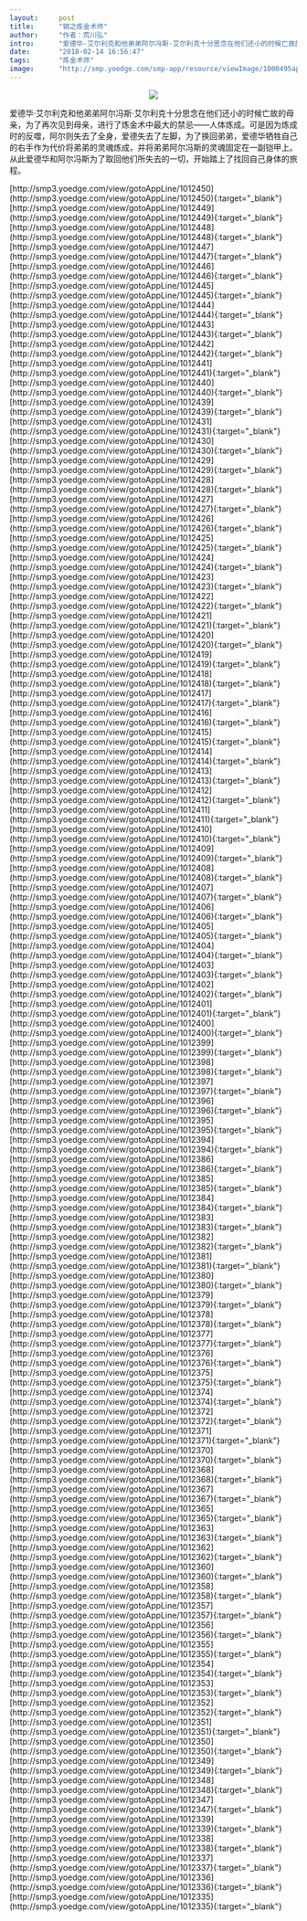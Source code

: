 ```yaml
---
layout:     post
title:      "钢之炼金术师"
author:     "作者：荒川弘"
intro:      "爱德华·艾尔利克和他弟弟阿尔冯斯·艾尔利克十分思念在他们还小的时候亡故的母亲，为了再次见到母亲，进行了炼金术中最大的禁忌——人体炼成。可是因为炼成时的反噬，阿尔则失去了全身，爱德失去了左脚，为了换回弟弟，爱德华牺牲自己的右手作为代价将弟弟的灵魂炼成，并将弟弟阿尔冯斯的灵魂固定在一副铠甲上。从此爱德华和阿尔冯斯为了取回他们所失去的一切，开始踏上了找回自己身体的旅程。"
date:       "2018-02-14 16:56:47"
tags:       "炼金术师"
image:      "http://smp.yoedge.com/smp-app/resource/viewImage/1000495appline.png"
---
```

<div style="text-align: center">
<p><img src="http://smp.yoedge.com/smp-app/resource/viewImage/1000495appline.png"/></p>
</div>
<p class="post-meta">
<span>爱德华·艾尔利克和他弟弟阿尔冯斯·艾尔利克十分思念在他们还小的时候亡故的母亲，为了再次见到母亲，进行了炼金术中最大的禁忌——人体炼成。可是因为炼成时的反噬，阿尔则失去了全身，爱德失去了左脚，为了换回弟弟，爱德华牺牲自己的右手作为代价将弟弟的灵魂炼成，并将弟弟阿尔冯斯的灵魂固定在一副铠甲上。从此爱德华和阿尔冯斯为了取回他们所失去的一切，开始踏上了找回自己身体的旅程。</span>
</p>
[http://smp3.yoedge.com/view/gotoAppLine/1012450](http://smp3.yoedge.com/view/gotoAppLine/1012450){:target="_blank"}
[http://smp3.yoedge.com/view/gotoAppLine/1012449](http://smp3.yoedge.com/view/gotoAppLine/1012449){:target="_blank"}
[http://smp3.yoedge.com/view/gotoAppLine/1012448](http://smp3.yoedge.com/view/gotoAppLine/1012448){:target="_blank"}
[http://smp3.yoedge.com/view/gotoAppLine/1012447](http://smp3.yoedge.com/view/gotoAppLine/1012447){:target="_blank"}
[http://smp3.yoedge.com/view/gotoAppLine/1012446](http://smp3.yoedge.com/view/gotoAppLine/1012446){:target="_blank"}
[http://smp3.yoedge.com/view/gotoAppLine/1012445](http://smp3.yoedge.com/view/gotoAppLine/1012445){:target="_blank"}
[http://smp3.yoedge.com/view/gotoAppLine/1012444](http://smp3.yoedge.com/view/gotoAppLine/1012444){:target="_blank"}
[http://smp3.yoedge.com/view/gotoAppLine/1012443](http://smp3.yoedge.com/view/gotoAppLine/1012443){:target="_blank"}
[http://smp3.yoedge.com/view/gotoAppLine/1012442](http://smp3.yoedge.com/view/gotoAppLine/1012442){:target="_blank"}
[http://smp3.yoedge.com/view/gotoAppLine/1012441](http://smp3.yoedge.com/view/gotoAppLine/1012441){:target="_blank"}
[http://smp3.yoedge.com/view/gotoAppLine/1012440](http://smp3.yoedge.com/view/gotoAppLine/1012440){:target="_blank"}
[http://smp3.yoedge.com/view/gotoAppLine/1012439](http://smp3.yoedge.com/view/gotoAppLine/1012439){:target="_blank"}
[http://smp3.yoedge.com/view/gotoAppLine/1012431](http://smp3.yoedge.com/view/gotoAppLine/1012431){:target="_blank"}
[http://smp3.yoedge.com/view/gotoAppLine/1012430](http://smp3.yoedge.com/view/gotoAppLine/1012430){:target="_blank"}
[http://smp3.yoedge.com/view/gotoAppLine/1012429](http://smp3.yoedge.com/view/gotoAppLine/1012429){:target="_blank"}
[http://smp3.yoedge.com/view/gotoAppLine/1012428](http://smp3.yoedge.com/view/gotoAppLine/1012428){:target="_blank"}
[http://smp3.yoedge.com/view/gotoAppLine/1012427](http://smp3.yoedge.com/view/gotoAppLine/1012427){:target="_blank"}
[http://smp3.yoedge.com/view/gotoAppLine/1012426](http://smp3.yoedge.com/view/gotoAppLine/1012426){:target="_blank"}
[http://smp3.yoedge.com/view/gotoAppLine/1012425](http://smp3.yoedge.com/view/gotoAppLine/1012425){:target="_blank"}
[http://smp3.yoedge.com/view/gotoAppLine/1012424](http://smp3.yoedge.com/view/gotoAppLine/1012424){:target="_blank"}
[http://smp3.yoedge.com/view/gotoAppLine/1012423](http://smp3.yoedge.com/view/gotoAppLine/1012423){:target="_blank"}
[http://smp3.yoedge.com/view/gotoAppLine/1012422](http://smp3.yoedge.com/view/gotoAppLine/1012422){:target="_blank"}
[http://smp3.yoedge.com/view/gotoAppLine/1012421](http://smp3.yoedge.com/view/gotoAppLine/1012421){:target="_blank"}
[http://smp3.yoedge.com/view/gotoAppLine/1012420](http://smp3.yoedge.com/view/gotoAppLine/1012420){:target="_blank"}
[http://smp3.yoedge.com/view/gotoAppLine/1012419](http://smp3.yoedge.com/view/gotoAppLine/1012419){:target="_blank"}
[http://smp3.yoedge.com/view/gotoAppLine/1012418](http://smp3.yoedge.com/view/gotoAppLine/1012418){:target="_blank"}
[http://smp3.yoedge.com/view/gotoAppLine/1012417](http://smp3.yoedge.com/view/gotoAppLine/1012417){:target="_blank"}
[http://smp3.yoedge.com/view/gotoAppLine/1012416](http://smp3.yoedge.com/view/gotoAppLine/1012416){:target="_blank"}
[http://smp3.yoedge.com/view/gotoAppLine/1012415](http://smp3.yoedge.com/view/gotoAppLine/1012415){:target="_blank"}
[http://smp3.yoedge.com/view/gotoAppLine/1012414](http://smp3.yoedge.com/view/gotoAppLine/1012414){:target="_blank"}
[http://smp3.yoedge.com/view/gotoAppLine/1012413](http://smp3.yoedge.com/view/gotoAppLine/1012413){:target="_blank"}
[http://smp3.yoedge.com/view/gotoAppLine/1012412](http://smp3.yoedge.com/view/gotoAppLine/1012412){:target="_blank"}
[http://smp3.yoedge.com/view/gotoAppLine/1012411](http://smp3.yoedge.com/view/gotoAppLine/1012411){:target="_blank"}
[http://smp3.yoedge.com/view/gotoAppLine/1012410](http://smp3.yoedge.com/view/gotoAppLine/1012410){:target="_blank"}
[http://smp3.yoedge.com/view/gotoAppLine/1012409](http://smp3.yoedge.com/view/gotoAppLine/1012409){:target="_blank"}
[http://smp3.yoedge.com/view/gotoAppLine/1012408](http://smp3.yoedge.com/view/gotoAppLine/1012408){:target="_blank"}
[http://smp3.yoedge.com/view/gotoAppLine/1012407](http://smp3.yoedge.com/view/gotoAppLine/1012407){:target="_blank"}
[http://smp3.yoedge.com/view/gotoAppLine/1012406](http://smp3.yoedge.com/view/gotoAppLine/1012406){:target="_blank"}
[http://smp3.yoedge.com/view/gotoAppLine/1012405](http://smp3.yoedge.com/view/gotoAppLine/1012405){:target="_blank"}
[http://smp3.yoedge.com/view/gotoAppLine/1012404](http://smp3.yoedge.com/view/gotoAppLine/1012404){:target="_blank"}
[http://smp3.yoedge.com/view/gotoAppLine/1012403](http://smp3.yoedge.com/view/gotoAppLine/1012403){:target="_blank"}
[http://smp3.yoedge.com/view/gotoAppLine/1012402](http://smp3.yoedge.com/view/gotoAppLine/1012402){:target="_blank"}
[http://smp3.yoedge.com/view/gotoAppLine/1012401](http://smp3.yoedge.com/view/gotoAppLine/1012401){:target="_blank"}
[http://smp3.yoedge.com/view/gotoAppLine/1012400](http://smp3.yoedge.com/view/gotoAppLine/1012400){:target="_blank"}
[http://smp3.yoedge.com/view/gotoAppLine/1012399](http://smp3.yoedge.com/view/gotoAppLine/1012399){:target="_blank"}
[http://smp3.yoedge.com/view/gotoAppLine/1012398](http://smp3.yoedge.com/view/gotoAppLine/1012398){:target="_blank"}
[http://smp3.yoedge.com/view/gotoAppLine/1012397](http://smp3.yoedge.com/view/gotoAppLine/1012397){:target="_blank"}
[http://smp3.yoedge.com/view/gotoAppLine/1012396](http://smp3.yoedge.com/view/gotoAppLine/1012396){:target="_blank"}
[http://smp3.yoedge.com/view/gotoAppLine/1012395](http://smp3.yoedge.com/view/gotoAppLine/1012395){:target="_blank"}
[http://smp3.yoedge.com/view/gotoAppLine/1012394](http://smp3.yoedge.com/view/gotoAppLine/1012394){:target="_blank"}
[http://smp3.yoedge.com/view/gotoAppLine/1012386](http://smp3.yoedge.com/view/gotoAppLine/1012386){:target="_blank"}
[http://smp3.yoedge.com/view/gotoAppLine/1012385](http://smp3.yoedge.com/view/gotoAppLine/1012385){:target="_blank"}
[http://smp3.yoedge.com/view/gotoAppLine/1012384](http://smp3.yoedge.com/view/gotoAppLine/1012384){:target="_blank"}
[http://smp3.yoedge.com/view/gotoAppLine/1012383](http://smp3.yoedge.com/view/gotoAppLine/1012383){:target="_blank"}
[http://smp3.yoedge.com/view/gotoAppLine/1012382](http://smp3.yoedge.com/view/gotoAppLine/1012382){:target="_blank"}
[http://smp3.yoedge.com/view/gotoAppLine/1012381](http://smp3.yoedge.com/view/gotoAppLine/1012381){:target="_blank"}
[http://smp3.yoedge.com/view/gotoAppLine/1012380](http://smp3.yoedge.com/view/gotoAppLine/1012380){:target="_blank"}
[http://smp3.yoedge.com/view/gotoAppLine/1012379](http://smp3.yoedge.com/view/gotoAppLine/1012379){:target="_blank"}
[http://smp3.yoedge.com/view/gotoAppLine/1012378](http://smp3.yoedge.com/view/gotoAppLine/1012378){:target="_blank"}
[http://smp3.yoedge.com/view/gotoAppLine/1012377](http://smp3.yoedge.com/view/gotoAppLine/1012377){:target="_blank"}
[http://smp3.yoedge.com/view/gotoAppLine/1012376](http://smp3.yoedge.com/view/gotoAppLine/1012376){:target="_blank"}
[http://smp3.yoedge.com/view/gotoAppLine/1012375](http://smp3.yoedge.com/view/gotoAppLine/1012375){:target="_blank"}
[http://smp3.yoedge.com/view/gotoAppLine/1012374](http://smp3.yoedge.com/view/gotoAppLine/1012374){:target="_blank"}
[http://smp3.yoedge.com/view/gotoAppLine/1012372](http://smp3.yoedge.com/view/gotoAppLine/1012372){:target="_blank"}
[http://smp3.yoedge.com/view/gotoAppLine/1012371](http://smp3.yoedge.com/view/gotoAppLine/1012371){:target="_blank"}
[http://smp3.yoedge.com/view/gotoAppLine/1012370](http://smp3.yoedge.com/view/gotoAppLine/1012370){:target="_blank"}
[http://smp3.yoedge.com/view/gotoAppLine/1012368](http://smp3.yoedge.com/view/gotoAppLine/1012368){:target="_blank"}
[http://smp3.yoedge.com/view/gotoAppLine/1012367](http://smp3.yoedge.com/view/gotoAppLine/1012367){:target="_blank"}
[http://smp3.yoedge.com/view/gotoAppLine/1012365](http://smp3.yoedge.com/view/gotoAppLine/1012365){:target="_blank"}
[http://smp3.yoedge.com/view/gotoAppLine/1012363](http://smp3.yoedge.com/view/gotoAppLine/1012363){:target="_blank"}
[http://smp3.yoedge.com/view/gotoAppLine/1012362](http://smp3.yoedge.com/view/gotoAppLine/1012362){:target="_blank"}
[http://smp3.yoedge.com/view/gotoAppLine/1012360](http://smp3.yoedge.com/view/gotoAppLine/1012360){:target="_blank"}
[http://smp3.yoedge.com/view/gotoAppLine/1012358](http://smp3.yoedge.com/view/gotoAppLine/1012358){:target="_blank"}
[http://smp3.yoedge.com/view/gotoAppLine/1012357](http://smp3.yoedge.com/view/gotoAppLine/1012357){:target="_blank"}
[http://smp3.yoedge.com/view/gotoAppLine/1012356](http://smp3.yoedge.com/view/gotoAppLine/1012356){:target="_blank"}
[http://smp3.yoedge.com/view/gotoAppLine/1012355](http://smp3.yoedge.com/view/gotoAppLine/1012355){:target="_blank"}
[http://smp3.yoedge.com/view/gotoAppLine/1012354](http://smp3.yoedge.com/view/gotoAppLine/1012354){:target="_blank"}
[http://smp3.yoedge.com/view/gotoAppLine/1012353](http://smp3.yoedge.com/view/gotoAppLine/1012353){:target="_blank"}
[http://smp3.yoedge.com/view/gotoAppLine/1012352](http://smp3.yoedge.com/view/gotoAppLine/1012352){:target="_blank"}
[http://smp3.yoedge.com/view/gotoAppLine/1012351](http://smp3.yoedge.com/view/gotoAppLine/1012351){:target="_blank"}
[http://smp3.yoedge.com/view/gotoAppLine/1012350](http://smp3.yoedge.com/view/gotoAppLine/1012350){:target="_blank"}
[http://smp3.yoedge.com/view/gotoAppLine/1012349](http://smp3.yoedge.com/view/gotoAppLine/1012349){:target="_blank"}
[http://smp3.yoedge.com/view/gotoAppLine/1012348](http://smp3.yoedge.com/view/gotoAppLine/1012348){:target="_blank"}
[http://smp3.yoedge.com/view/gotoAppLine/1012347](http://smp3.yoedge.com/view/gotoAppLine/1012347){:target="_blank"}
[http://smp3.yoedge.com/view/gotoAppLine/1012339](http://smp3.yoedge.com/view/gotoAppLine/1012339){:target="_blank"}
[http://smp3.yoedge.com/view/gotoAppLine/1012338](http://smp3.yoedge.com/view/gotoAppLine/1012338){:target="_blank"}
[http://smp3.yoedge.com/view/gotoAppLine/1012337](http://smp3.yoedge.com/view/gotoAppLine/1012337){:target="_blank"}
[http://smp3.yoedge.com/view/gotoAppLine/1012336](http://smp3.yoedge.com/view/gotoAppLine/1012336){:target="_blank"}
[http://smp3.yoedge.com/view/gotoAppLine/1012335](http://smp3.yoedge.com/view/gotoAppLine/1012335){:target="_blank"}


